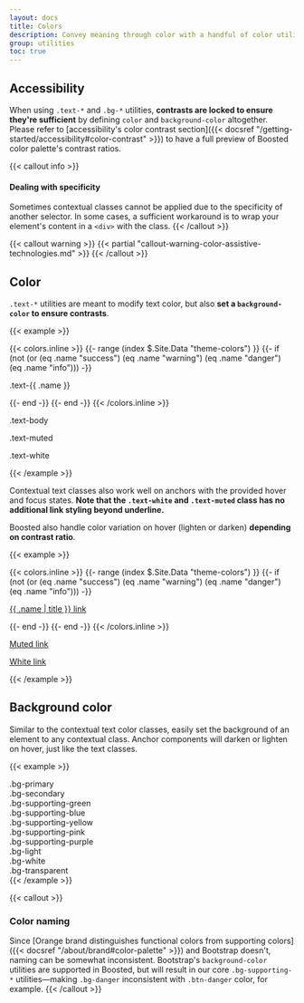 ```yaml
---
layout: docs
title: Colors
description: Convey meaning through color with a handful of color utility classes. Includes support for styling links with hover states, too.
group: utilities
toc: true
---
```



<!-- Boosted mod -->
## Accessibility

When using `.text-*` and `.bg-*` utilities, **contrasts are locked to ensure they're sufficient** by defining `color` and `background-color` altogether.
Please refer to [accessibility's color contrast section]({{< docsref "/getting-started/accessibility#color-contrast" >}}) to have a full preview of Boosted color palette's contrast ratios. 

<!-- End mod -->

{{< callout info >}}
#### Dealing with specificity

Sometimes contextual classes cannot be applied due to the specificity of another selector. In some cases, a sufficient workaround is to wrap your element's content in a `<div>` with the class.
{{< /callout >}}

{{< callout warning >}}
{{< partial "callout-warning-color-assistive-technologies.md" >}}
{{< /callout >}}

## Color

<!-- Boosted mod -->
`.text-*` utilities are meant to modify text color, but also **set a `background-color` to ensure contrasts**.

{{< example >}}
<!-- Boosted mod: no need for .bg-* utilities -->
{{< colors.inline >}}
{{- range (index $.Site.Data "theme-colors") }}
{{- if (not (or (eq .name "success") (eq .name "warning") (eq .name "danger") (eq .name "info"))) -}}
<p class="text-{{ .name }}">.text-{{ .name }}</p>
{{- end -}}
{{- end -}}
{{< /colors.inline >}}
<p class="text-body">.text-body</p>
<p class="text-muted">.text-muted</p>
<p class="text-white">.text-white</p>
<!-- End mod -->
{{< /example >}}

Contextual text classes also work well on anchors with the provided hover and focus states. **Note that the `.text-white` and `.text-muted` class has no additional link styling beyond underline.**

Boosted also handle color variation on hover (lighten or darken) **depending on contrast ratio**.

{{< example >}}
<!-- Boosted mod: no need for .bg-* utilities -->
{{< colors.inline >}}
{{- range (index $.Site.Data "theme-colors") }}
{{- if (not (or (eq .name "success") (eq .name "warning") (eq .name "danger") (eq .name "info"))) -}}
<p><a href="#" class="text-{{ .name }}">{{ .name | title }} link</a></p>
{{- end -}}
{{- end -}}
{{< /colors.inline >}}
<p><a href="#" class="text-muted">Muted link</a></p>
<p><a href="#" class="text-white">White link</a></p>
<!-- End mod -->
{{< /example >}}

<!-- End mod -->

## Background color

<!-- Boosted mod -->
Similar to the contextual text color classes, easily set the background of an element to any contextual class. Anchor components will darken or lighten on hover, just like the text classes.

<!-- Boosted mod: inconsistent color naming -->
{{< example >}}
<!-- Boosted mod: no need for .text-* utilities -->
<div class="p-3 mb-2 bg-primary">.bg-primary</div>
<div class="p-3 mb-2 bg-secondary">.bg-secondary</div>
<div class="p-3 mb-2 bg-supporting-green">.bg-supporting-green</div>
<div class="p-3 mb-2 bg-supporting-blue">.bg-supporting-blue</div>
<div class="p-3 mb-2 bg-supporting-yellow">.bg-supporting-yellow</div>
<div class="p-3 mb-2 bg-supporting-pink">.bg-supporting-pink</div>
<div class="p-3 mb-2 bg-supporting-purple">.bg-supporting-purple</div>
<div class="p-3 mb-2 bg-light">.bg-light</div>
<div class="p-3 mb-2 bg-white">.bg-white</div>
<div class="p-3 mb-2 bg-transparent">.bg-transparent</div>
<!-- end mod -->
{{< /example >}}

{{< callout >}}
### Color naming

Since [Orange brand distinguishes functional colors from supporting colors]({{< docsref "/about/brand#color-palette" >}}) and Bootstrap doesn't, naming can be somewhat inconsistent.
Bootstrap's `background-color` utilities are supported in Boosted, but will result in our core `.bg-supporting-*` utilities—making `.bg-danger` inconsistent with `.btn-danger` color, for example.
{{< /callout >}}

<!-- Boosted mod: no gradient -->
